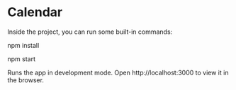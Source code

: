 # Calendar

Inside the project, you can run some built-in commands:

npm install

npm start

Runs the app in development mode.
Open http://localhost:3000 to view it in the browser.
